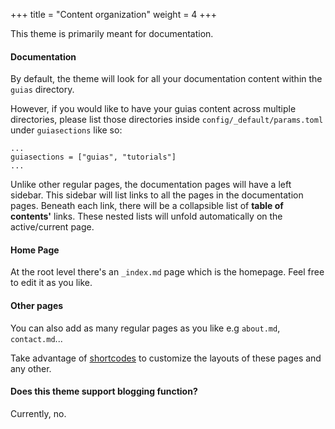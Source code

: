 +++
title = "Content organization"
weight = 4
+++

This theme is primarily meant for documentation.

#### Documentation

By default, the theme will look for all your documentation content within the `guias` directory.

However, if you would like to have your guias content across multiple directories, please list those directories inside `config/_default/params.toml` under `guiasections` like so:

```
...
guiasections = ["guias", "tutorials"]
...
```

Unlike other regular pages, the documentation pages will have a left sidebar. This sidebar will list links to all the pages in the documentation pages. Beneath each link, there will be a collapsible list of __table of contents'__ links. These nested lists will unfold automatically on the active/current page.

#### Home Page

At the root level there's an `_index.md` page which is the homepage. Feel free to edit it as you like.

#### Other pages

You can also add as many regular pages as you like e.g `about.md`, `contact.md`...

Take advantage of [shortcodes](../shortcodes) to customize the layouts of these pages and any other.

#### Does this theme support blogging function?

Currently, no.
